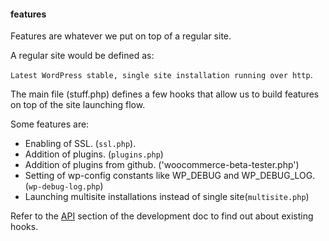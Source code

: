 #### features

Features are whatever we put on top of a regular site.

A regular site would be defined as:

`Latest WordPress stable, single site installation running over http`.

The main file (stuff.php) defines a few hooks that allow us to build features on top of the site launching flow.

Some features are:

- Enabling of SSL. (`ssl.php`).
- Addition of plugins. (`plugins.php`)
- Addition of plugins from github. ('woocommerce-beta-tester.php')
- Setting of wp-config constants like WP_DEBUG and WP_DEBUG_LOG. (`wp-debug-log.php`)
- Launching multisite installations instead of single site(`multisite.php`)

Refer to the [API](../docs/development.md#API) section of the development doc to find out about existing hooks.
